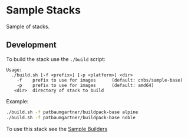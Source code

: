 # Sample Stacks

Sample of stacks.

## Development

To build the stack use the `./build` script:

```text
Usage:
  ./build.sh [-f <prefix>] [-p <platform>] <dir>
    -f    prefix to use for images      (default: cnbs/sample-base)
    -p    prefix to use for images      (default: amd64)
   <dir>  directory of stack to build
```

Example:

```bash
./build.sh -f patbaumgartner/buildpack-base alpine
./build.sh -f patbaumgartner/buildpack-base noble
```

To use this stack see the [Sample Builders](../builders)

